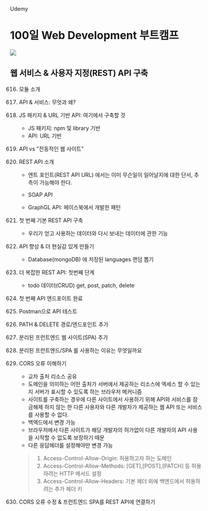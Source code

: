 Udemy

# 100일 Web Development 부트캠프

[<img src="https://img.shields.io/badge/github-%23121011.svg?style=for-the-badge&logo=github&logoColor=white" />](https://github.com/academind/100-days-of-web-development/)

## 웹 서비스 & 사용자 지정(REST) API 구축

616. 모듈 소개
617. API & 서비스: 무엇과 왜?
618. JS 패키지 & URL 기반 API: 여기에서 구축할 것
     - JS 패키지: npm 및 library 기반
     - API: URL 기반
619. API vs "전동적인 웹 사이트"
620. REST API 소개

     - 엔트 포인트(REST API URL) 에서는 이미 무슨일이 일어날지에 대한 단서, 추측이 가능해야 한다.

     - SOAP API
     - GraphGL API: 페이스북에서 개발한 패턴

621. 첫 번째 기본 REST API 구축

     - 우리가 얻고 사용하는 데이터와 다시 보내는 데이터에 관한 기능

622. API 향상 & 더 현실감 있게 만들기

     - Database(mongoDB) 에 저장된 languages 랜덤 뽑기

623. 더 복잡한 REST API: 첫번째 단계

     - todo 데이터(CRUD) get, post, patch, delete

624. 첫 번째 API 엔드포이트 완료
625. Postman으로 API 테스트
626. PATH & DELETE 경로/엔드포인트 추가
627. 분리된 프런트엔드 웹 사이트(SPA) 추가
628. 분리된 프런트엔드/SPA 를 사용하는 이유는 무엇일까요
629. CORS 오류 이해하기

     - 교차 출처 리소스 공유
     - 도메인을 의미하는 어떤 출처가 서버에서 제공하는 리소스에 엑세스 할 수 있는지 서버가 표시할 수 있도록 하는 브라우저 메커니즘
     - 사이트를 구축하는 경우에 다른 사이트에서 사용하기 위해 API와 서비스를 잠금해제 하지 않는 한 다른 사용자와 다른 개발자가 제공하는 웹 API 또는 서비스를 사용할 수 없다.
     - 백엑드에서 변경 가능
     - 브라우저에서 다른 사이트가 해당 개발자의 허가없이 다른 개발자의 API 사용을 시작할 수 없도록 보장하기 때문
     - 다른 응답헤더를 설정해야만 변경 가능

     > 1. Access-Control-Allow-Origin: 허용하고자 하는 도메인
     > 2. Access-Control-Allow-Methods: [GET],[POST],[PATCH] 등 허용하려는 HTTP 메서드 설정
     > 3. Access-Control-Allow-Headers: 기본 헤더 외에 백엔드에서 허용하려는 추가 헤더 키

630. CORS 오류 수정 & 프런트엔드 SPA를 REST API에 연결하기
